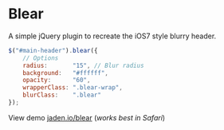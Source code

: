 # Blear

A simple jQuery plugin to recreate the iOS7 style blurry header.

```javascript
$("#main-header").blear({
    // Options
    radius:       "15", // Blur radius
    background:   "#ffffff",
    opacity:      "60",
    wrapperClass: ".blear-wrap",
    blurClass:    ".blear"
});
```

View demo [jaden.io/blear](http://jaden.io/blear) (*works best in Safari*)
